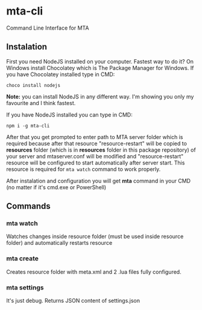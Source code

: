# mta-cli
Command Line Interface for MTA

## Instalation
First you need NodeJS installed on your computer. Fastest way to do it?
On Windows install Chocolatey which is The Package Manager for Windows. If you have Chocolatey installed type in CMD:

```
choco install nodejs
```
**Note:** you can install NodeJS in any different way. I'm showing you only my favourite and I think fastest.

If you have NodeJS installed you can type in CMD:

```
npm i -g mta-cli
```

After that you get prompted to enter path to MTA server folder which is required because after that resource "resource-restart" will be copied to **resources** folder (which is in **resources** folder in this package repository) of your server and mtaserver.conf will be modified and "resource-restart" resource will be configured to start automatically after server start. This resource is required for `mta watch` command to work properly.

After instalation and configuration you will get **mta** command in your CMD (no matter if it's cmd.exe or PowerShell)

## Commands

### mta watch
Watches changes inside resource folder (must be used inside resource folder) and automatically restarts resource

### mta create <resourceName>
Creates resource folder with meta.xml and 2 .lua files fully configured.

### mta settings
It's just debug. Returns JSON content of settings.json